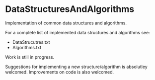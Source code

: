 # DataStructuresAndAlgorithms
Implementation of common data structures and algorithms.

For a complete list of implemented data structures and algorithms see:
  - DataStrucutres.txt
  - Algorithms.txt
  
Work is still in progress.

Suggestions for implementing a new structure/algorithm is absolutley welcomed.
Improvements on code is also welcomed.
